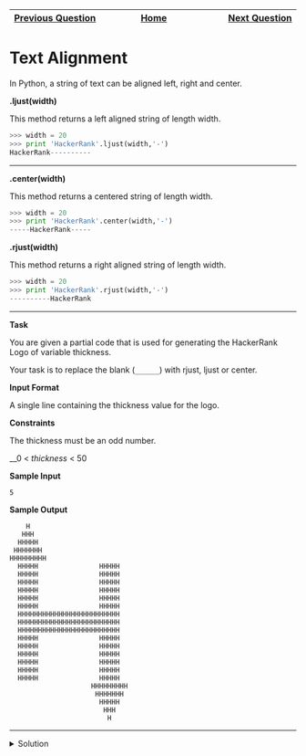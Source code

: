 | <img width=1000>[Previous Question](https://github.com/Kevin-Lago/python-hackerrank-solutions/tree/main/src/strings/string_validators)</img> | <img width=1000>[Home](https://github.com/Kevin-Lago/python-hackerrank-solutions)</img> | <img width=1000>[Next Question](https://github.com/Kevin-Lago/python-hackerrank-solutions/tree/main/src/strings/text_wrap)</img> |
|:---|:---:|---:|

# Text Alignment

In Python, a string of text can be aligned left, right and center.

__.ljust(width)__

This method returns a left aligned string of length width.

```python
>>> width = 20
>>> print 'HackerRank'.ljust(width,'-')
HackerRank----------  
```
---

__.center(width)__

This method returns a centered string of length width.

```python
>>> width = 20
>>> print 'HackerRank'.center(width,'-')
-----HackerRank-----
```

__.rjust(width)__

This method returns a right aligned string of length width.

```python
>>> width = 20
>>> print 'HackerRank'.rjust(width,'-')
----------HackerRank
```
---

__Task__

You are given a partial code that is used for generating the HackerRank Logo of variable thickness.

Your task is to replace the blank (```______```) with rjust, ljust or center.

__Input Format__

A single line containing the thickness value for the logo.

__Constraints__

The thickness must be an odd number.

__0 < _thickness_ < 50

__Sample Input__

```
5
```

__Sample Output__

```
    H    
   HHH   
  HHHHH  
 HHHHHHH 
HHHHHHHHH
  HHHHH               HHHHH             
  HHHHH               HHHHH             
  HHHHH               HHHHH             
  HHHHH               HHHHH             
  HHHHH               HHHHH             
  HHHHH               HHHHH             
  HHHHHHHHHHHHHHHHHHHHHHHHH   
  HHHHHHHHHHHHHHHHHHHHHHHHH   
  HHHHHHHHHHHHHHHHHHHHHHHHH   
  HHHHH               HHHHH             
  HHHHH               HHHHH             
  HHHHH               HHHHH             
  HHHHH               HHHHH             
  HHHHH               HHHHH             
  HHHHH               HHHHH             
                    HHHHHHHHH 
                     HHHHHHH  
                      HHHHH   
                       HHH    
                        H 
```

---

<details><summary>Solution</summary>
    
```python
if __name__ == '__main__':
    thickness = int(input()) #This must be an odd number
    c = 'H'

    #Top Cone
    for i in range(thickness):
        print((c*i).rjust(thickness-1)+c+(c*i).ljust(thickness-1))

    #Top Pillars
    for i in range(thickness+1):
        print((c*thickness).center(thickness*2)+(c*thickness).center(thickness*6))

    #Middle Belt
    for i in range((thickness+1)//2):
        print((c*thickness*5).center(thickness*6))

    #Bottom Pillars
    for i in range(thickness+1):
        print((c*thickness).center(thickness*2)+(c*thickness).center(thickness*6))

    #Bottom Cone
    for i in range(thickness):
        print(((c*(thickness-i-1)).rjust(thickness)+c+(c*(thickness-i-1)).ljust(thickness)).rjust(thickness*6))
```
</details>
